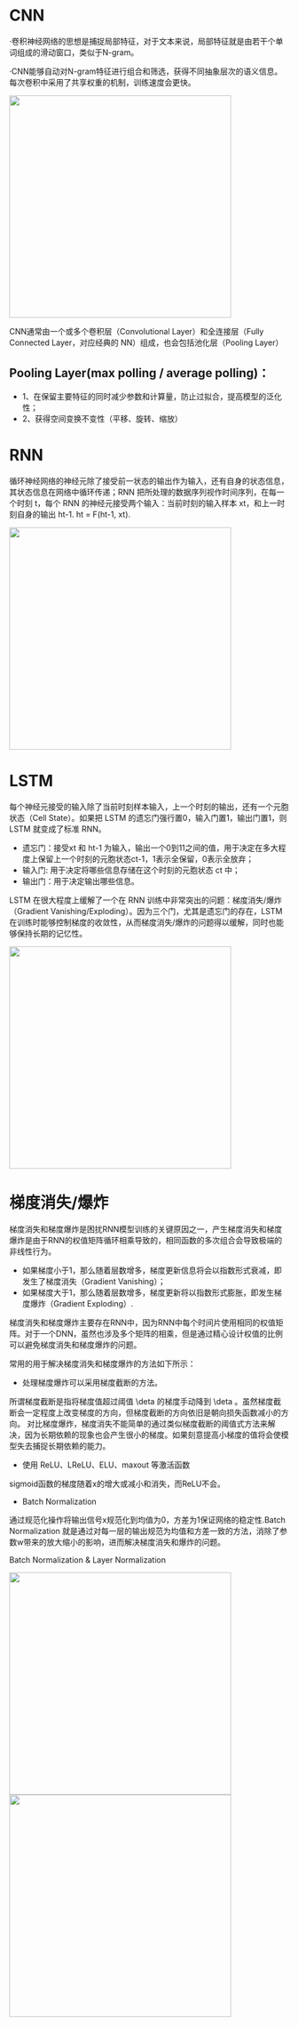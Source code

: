 # CNN
·卷积神经网络的思想是捕捉局部特征，对于文本来说，局部特征就是由若干个单词组成的滑动窗口，类似于N-gram。

·CNN能够自动对N-gram特征进行组合和筛选，获得不同抽象层次的语义信息。每次卷积中采用了共享权重的机制，训练速度会更快。

<img src="https://user-images.githubusercontent.com/30019518/113801798-8529df80-9794-11eb-825f-ccb75b9eb335.png" width="400"/>

CNN通常由一个或多个卷积层（Convolutional Layer）和全连接层（Fully Connected Layer，对应经典的 NN）组成，也会包括池化层（Pooling Layer）
## Pooling Layer(max polling / average polling)：
- 1、在保留主要特征的同时减少参数和计算量，防止过拟合，提高模型的泛化性；
- 2、获得空间变换不变性（平移、旋转、缩放）

# RNN
循环神经网络的神经元除了接受前一状态的输出作为输入，还有自身的状态信息，其状态信息在网络中循环传递；RNN 把所处理的数据序列视作时间序列，在每一个时刻 t，每个 RNN 的神经元接受两个输入：当前时刻的输入样本 xt，和上一时刻自身的输出 ht-1. ht = F(ht-1, xt).

<img src="https://user-images.githubusercontent.com/RNN.jpeg" width="400"/>

# LSTM
每个神经元接受的输入除了当前时刻样本输入，上一个时刻的输出，还有一个元胞状态（Cell State）。如果把 LSTM 的遗忘门强行置0，输入门置1，输出门置1，则 LSTM 就变成了标准 RNN。

- 遗忘门：接受xt 和 ht-1 为输入，输出一个0到11之间的值，用于决定在多大程度上保留上一个时刻的元胞状态ct-1，1表示全保留，0表示全放弃；
- 输入门: 用于决定将哪些信息存储在这个时刻的元胞状态 ct 中；
- 输出门：用于决定输出哪些信息。

LSTM 在很大程度上缓解了一个在 RNN 训练中非常突出的问题：梯度消失/爆炸（Gradient Vanishing/Exploding）。因为三个门，尤其是遗忘门的存在，LSTM 在训练时能够控制梯度的收敛性，从而梯度消失/爆炸的问题得以缓解，同时也能够保持长期的记忆性。

<img src="https://user-images.githubusercontent.com/LSTM.png" width="400"/>

# 梯度消失/爆炸

梯度消失和梯度爆炸是困扰RNN模型训练的关键原因之一，产生梯度消失和梯度爆炸是由于RNN的权值矩阵循环相乘导致的，相同函数的多次组合会导致极端的非线性行为。

- 如果梯度小于1，那么随着层数增多，梯度更新信息将会以指数形式衰减，即发生了梯度消失（Gradient Vanishing）；
- 如果梯度大于1，那么随着层数增多，梯度更新将以指数形式膨胀，即发生梯度爆炸（Gradient Exploding）.

梯度消失和梯度爆炸主要存在RNN中，因为RNN中每个时间片使用相同的权值矩阵。对于一个DNN，虽然也涉及多个矩阵的相乘，但是通过精心设计权值的比例可以避免梯度消失和梯度爆炸的问题。


常用的用于解决梯度消失和梯度爆炸的方法如下所示：

- 处理梯度爆炸可以采用梯度截断的方法。

所谓梯度截断是指将梯度值超过阈值 \deta 的梯度手动降到 \deta 。虽然梯度截断会一定程度上改变梯度的方向，但梯度截断的方向依旧是朝向损失函数减小的方向。
对比梯度爆炸，梯度消失不能简单的通过类似梯度截断的阈值式方法来解决，因为长期依赖的现象也会产生很小的梯度。如果刻意提高小梯度的值将会使模型失去捕捉长期依赖的能力。

- 使用 ReLU、LReLU、ELU、maxout 等激活函数

sigmoid函数的梯度随着x的增大或减小和消失，而ReLU不会。

- Batch Normalization

通过规范化操作将输出信号x规范化到均值为0，方差为1保证网络的稳定性.Batch Normalization 就是通过对每一层的输出规范为均值和方差一致的方法，消除了参数w带来的放大缩小的影响，进而解决梯度消失和爆炸的问题。

Batch Normalization & Layer Normalization

<img src="https://user-images.githubusercontent.com/Norm.png" width="400"/>

<img src="https://user-images.githubusercontent.com/Norm2.png" width="400"/>